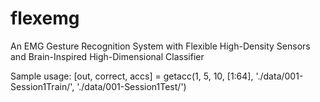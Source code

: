 # flexemg
An EMG Gesture Recognition System with Flexible High-Density Sensors and Brain-Inspired High-Dimensional Classifier

Sample usage:
[out, correct, accs] = getacc(1, 5, 10, [1:64], './data/001-Session1Train/', './data/001-Session1Test/')
